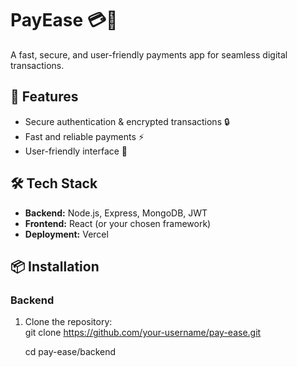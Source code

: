 # PayEase 💳🚀  
A fast, secure, and user-friendly payments app for seamless digital transactions.  

## 🚀 Features  
- Secure authentication & encrypted transactions 🔒  
- Fast and reliable payments ⚡  
- User-friendly interface 🎨  

## 🛠 Tech Stack  
- **Backend:** Node.js, Express, MongoDB, JWT  
- **Frontend:** React (or your chosen framework)  
- **Deployment:** Vercel  

## 📦 Installation  

### Backend  
1. Clone the repository:  
   git clone https://github.com/your-username/pay-ease.git
   
   cd pay-ease/backend
